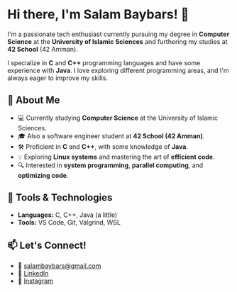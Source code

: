 # Hi there, I'm Salam Baybars! 👋

I'm a passionate tech enthusiast currently pursuing my degree in **Computer Science** at the **University of Islamic Sciences** and furthering my studies at **42 School** (42 Amman). 

I specialize in **C** and **C++** programming languages and have some experience with **Java**. I love exploring different programming areas, and I'm always eager to improve my skills.

## 🚀 About Me
- 💻 Currently studying **Computer Science** at the University of Islamic Sciences.
- 🎓 Also a software engineer student at **42 School (42 Amman)**.
- 🛠 Proficient in **C** and **C++**, with some knowledge of **Java**.
- 💡 Exploring **Linux systems** and mastering the art of **efficient code**.
- 🔍 Interested in **system programming**, **parallel computing**, and **optimizing code**.

## 🧰 Tools & Technologies
- **Languages:** C, C++, Java (a little)
- **Tools:** VS Code, Git, Valgrind, WSL

## 📫 Let's Connect!
- 📧 [salambaybars@gmail.com](mailto:salambaybars@gmail.com)
- 💼 [LinkedIn](https://www.linkedin.com/in/salam-baybars-081289352/)
- 📸 [Instagram](https://www.instagram.com/salam._.baybars/)
